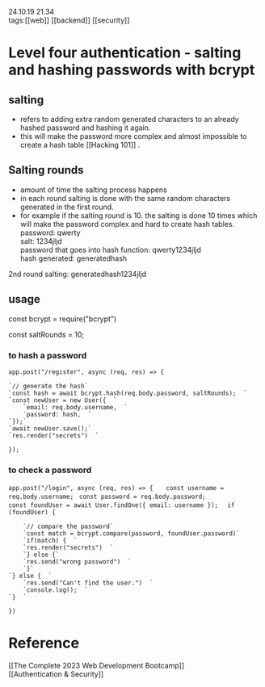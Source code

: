 24.10.19  21.34  
tags:[[web]] [[backend]] [[security]]

# Level four authentication - salting and hashing passwords with bcrypt

## salting
- refers to adding extra random generated characters to an already hashed password and hashing it again.
- this will make the password more complex and almost impossible to create a hash table  [[Hacking 101]] .

## Salting rounds
- amount of time the salting process happens
- in each round salting is done with the same random characters generated in the first round.
- for example if the salting round is 10. the salting is done 10 times which will make the password complex and hard to create hash tables.
password: qwerty  
salt: 1234jljd  
password that goes into hash function: qwerty1234jljd  
hash generated: generatedhash

2nd round salting: generatedhash1234jljd

## usage
const bcrypt = require("bcrypt")

const saltRounds = 10;


### to hash a password
`app.post("/register", async (req, res) => {`  
	
	`// generate the hash`  
	`const hash = await bcrypt.hash(req.body.password, saltRounds);  `
	`const newUser = new User({  `
		`email: req.body.username,  `
		`password: hash,  `
	`});`  
	`await newUser.save();`  
	`res.render("secrets")  `
`});  `


### to check a password
`app.post("/login", async (req, res) => {   `
	`const username = req.body.username; `
	`const password = req.body.password; `  
	`const foundUser = await User.findOne({ email: username });  `
	`if (foundUser) {  `

		`// compare the password`  
		`const match = bcrypt.compare(password, foundUser.password)`  
		`if(match) {  `
		`res.render("secrets")  `
		`} else {`
		`res.send("wrong password")  `
		`}`
	`} else {  `
		`res.send("Can't find the user.")  `
		`console.log();  `
	`}  `
`})`  



# Reference
[[The Complete 2023 Web Development Bootcamp]]  
[[Authentication & Security]]  
